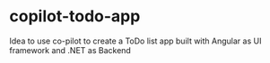 # copilot-todo-app
Idea to use co-pilot to create a ToDo list app built with Angular as UI framework and .NET as Backend
